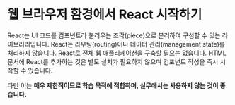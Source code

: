 # 웹 브라우저 환경에서 React 시작하기

React는 UI 코드를 컴포넌트라 불리우는 조각(piece)으로 분리하여 구성할 수 있는 라이브러리입니다. React는 라우팅(routing)이나 데이터 관리(management state)를 처리하지 않습니다. React로 전체 웹 애플리케이션을 구축할 필요는 없습니다. HTML 문서에 React를 추가하는 것은 별도 설치가 필요하지 않으며 컴포넌트 작성을 즉시 시작할 수 있습니다.

다만 이는 **매우 제한적이므로 학습 목적에 적합하며, 실무에서는 사용하지 않는 것이 좋습니다.**
